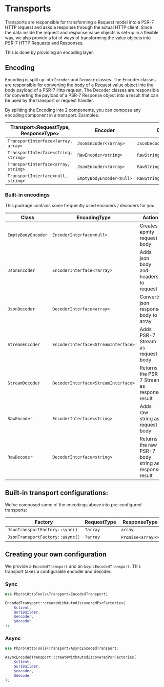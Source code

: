 # Transports

Transports are responsible for transforming a Request model into a PSR-7 HTTP request and asks a response through the actual HTTP client.
Since the data inside the request and response value objects is set-up in a flexible way, we also provide a lot of ways of transforming the value objects into PSR-7 HTTP Requests and Responses.

This is done by providing an encoding layer.

## Encoding

Encoding is split up into `Encoder` and `Decoder` classes.
The Encoder classes are responsible for converting the body of a Request value object into the body payload of a PSR-7 Http request.
The Decoder classes are responsible for converting the payload of a PSR-7 Response object into a result that can be used by the transport or request handler.

By splitting the Encoding into 2 components, you can compose any encoding component in a transport. 
Examples:


| Transport<RequestType, ResponseType> | Encoder<DataType> | Decoder<DataType> |
| --- | --- | --- |
| `TransportInterface<?array, array>` | `JsonEncoder<?array>` | `JsonDecoder<array>` |
| `TransportInterface<string, string>` | `RawEncoder<string>` | `RawStringEncoder<string>` |
| `TransportInterface<array, string>` | `JsonEncoder<?array>` | `RawStringEncoder<string>` |
| `TransportInterface<null, string>` | `EmptyBodyEncoder<null>` | `RawStringEncoder<string>` |


### Built-in encodings

This package contains some frequently used encoders / decoders for you:

| Class | EncodingType<DataType> | Action |
| --- | --- | --- |
| `EmptyBodyEncoder` | `EncoderInterface<null>` | Creates epmty request body | 
| `JsonEncoder` | `EncoderInterface<?array>` | Adds json body and headers to request |
| `JsonDecoder` | `DecoderInterface<array>` | Converts json response body to array |
| `StreamEncoder` | `EncoderInterface<StreamInterface>` | Adds PSR-7 Stream as request body |
| `StreamDecoder` | `DecoderInterface<StreamInterface>` | Returns the PSR-7 Stream as response result |
| `RawEncoder` | `EncoderInterface<string>` | Adds raw string as request body |
| `RawDecoder` | `DecoderInterface<string>` | Returns the raw PSR-7 body string as response result |

## Built-in transport configurations:

We've composed some of the encodings above into pre-configured transports:


| Factory | RequestType | ResponseType |
| --- | --- | --- |
| `JsonTransportFactory::sync()` | `?array` | `array` |
| `JsonTransportFactory::async()` | `?array` | `Promise<array>`> |


## Creating your own configuration

We provide a `EncodedTransport` and an `AsyncEncodedTransport`.
This transport takes a configurable encoder and decoder. 

### Sync

```php
use Phpro\HttpTools\Transport\EncodedTransport;

EncodedTransport::createWithAutodiscoveredPsrFactories(
    $client,
    $uriBuilder,
    $encoder,
    $decoder
);
```

### Async

```php
use Phpro\HttpTools\Transport\AsyncEncodedTransport;

AsyncEncodedTransport::createWithAutodiscoveredPsrFactories(
    $client,
    $uriBuilder,
    $encoder,
    $decoder
);
```

